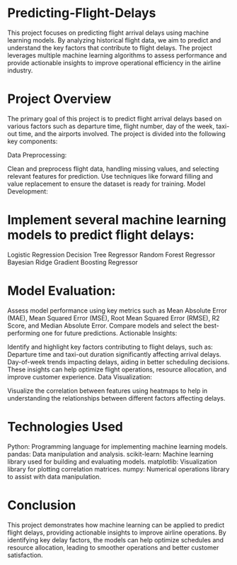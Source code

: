 # Predicting-Flight-Delays

This project focuses on predicting flight arrival delays using machine learning models. By analyzing historical flight data, we aim to predict and understand the key factors that contribute to flight delays. The project leverages multiple machine learning algorithms to assess performance and provide actionable insights to improve operational efficiency in the airline industry.

#  Project Overview
The primary goal of this project is to predict flight arrival delays based on various factors such as departure time, flight number, day of the week, taxi-out time, and the airports involved. The project is divided into the following key components:

Data Preprocessing:

Clean and preprocess flight data, handling missing values, and selecting relevant features for prediction.
Use techniques like forward filling and value replacement to ensure the dataset is ready for training.
Model Development:

# Implement several machine learning models to predict flight delays:
Logistic Regression
Decision Tree Regressor
Random Forest Regressor
Bayesian Ridge
Gradient Boosting Regressor

# Model Evaluation:
Assess model performance using key metrics such as Mean Absolute Error (MAE), Mean Squared Error (MSE), Root Mean Squared Error (RMSE), R2 Score, and Median Absolute Error.
Compare models and select the best-performing one for future predictions.
Actionable Insights:

Identify and highlight key factors contributing to flight delays, such as:
Departure time and taxi-out duration significantly affecting arrival delays.
Day-of-week trends impacting delays, aiding in better scheduling decisions.
These insights can help optimize flight operations, resource allocation, and improve customer experience.
Data Visualization:

Visualize the correlation between features using heatmaps to help in understanding the relationships between different factors affecting delays.

#  Technologies Used
Python: Programming language for implementing machine learning models.
pandas: Data manipulation and analysis.
scikit-learn: Machine learning library used for building and evaluating models.
matplotlib: Visualization library for plotting correlation matrices.
numpy: Numerical operations library to assist with data manipulation.

# Conclusion
This project demonstrates how machine learning can be applied to predict flight delays, providing actionable insights to improve airline operations. By identifying key delay factors, the models can help optimize schedules and resource allocation, leading to smoother operations and better customer satisfaction.
